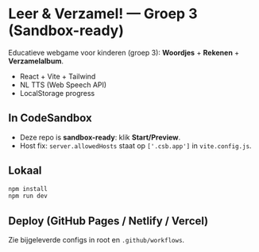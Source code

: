 # Leer & Verzamel! — Groep 3 (Sandbox-ready)

Educatieve webgame voor kinderen (groep 3): **Woordjes** + **Rekenen** + **Verzamelalbum**.
- React + Vite + Tailwind
- NL TTS (Web Speech API)
- LocalStorage progress

## In CodeSandbox
- Deze repo is **sandbox-ready**: klik **Start/Preview**. 
- Host fix: `server.allowedHosts` staat op `['.csb.app']` in `vite.config.js`.

## Lokaal
```bash
npm install
npm run dev
```

## Deploy (GitHub Pages / Netlify / Vercel)
Zie bijgeleverde configs in root en `.github/workflows`.
